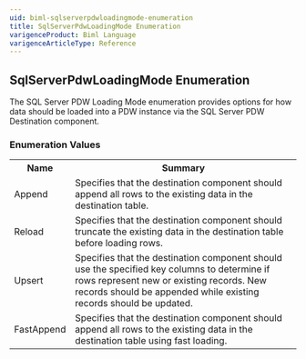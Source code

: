 ```yaml
---
uid: biml-sqlserverpdwloadingmode-enumeration
title: SqlServerPdwLoadingMode Enumeration
varigenceProduct: Biml Language
varigenceArticleType: Reference
---
```


## SqlServerPdwLoadingMode Enumeration<div class="LanguageSummary"><div class ="SummaryItem">The SQL Server PDW Loading Mode enumeration provides options for how data should be loaded into a PDW instance via the SQL Server PDW Destination component.</div></div><div class="EnumValueGroup">### Enumeration Values<table id="EnumValue" class="MemberList"><tbody><tr><th class="MemberNameColumnHeader">Name</th><th class="MemberSummaryColumnHeader">Summary</th></tr><tr class="cd0"><td class="MemberName">Append</td><td class="MemberSummary"><div class ="SummaryItem">Specifies that the destination component should append all rows to the existing data in the destination table.</div></td></tr><tr class="cd1"><td class="MemberName">Reload</td><td class="MemberSummary"><div class ="SummaryItem">Specifies that the destination component should truncate the existing data in the destination table before loading rows.</div></td></tr><tr class="cd0"><td class="MemberName">Upsert</td><td class="MemberSummary"><div class ="SummaryItem">Specifies that the destination component should use the specified key columns to determine if rows represent new or existing records.  New records should be appended while existing records should be updated.</div></td></tr><tr class="cd1"><td class="MemberName">FastAppend</td><td class="MemberSummary"><div class ="SummaryItem">Specifies that the destination component should append all rows to the existing data in the destination table using fast loading.</div></td></tr></tbody></table></div>